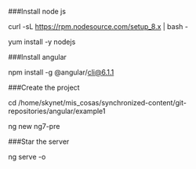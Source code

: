 
###Install node js 

curl -sL https://rpm.nodesource.com/setup_8.x | bash -

yum install -y nodejs


###Install angular

npm install -g @angular/cli@6.1.1

###Create the project 

cd /home/skynet/mis_cosas/synchronized-content/git-repositories/angular/example1

ng new ng7-pre


###Star the server 

ng serve -o
